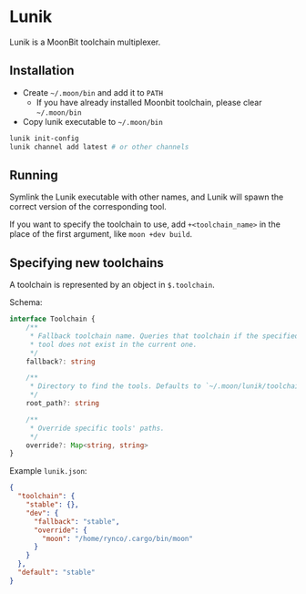 # Lunik

Lunik is a MoonBit toolchain multiplexer.

## Installation

- Create `~/.moon/bin` and add it to `PATH`
  - If you have already installed Moonbit toolchain, please clear `~/.moon/bin`
- Copy lunik executable to `~/.moon/bin`

```sh
lunik init-config
lunik channel add latest # or other channels
```

## Running

Symlink the Lunik executable with other names, and Lunik will spawn the correct version of the corresponding tool.

If you want to specify the toolchain to use, add `+<toolchain_name>` in the place of the first argument, like `moon +dev build`.

## Specifying new toolchains

A toolchain is represented by an object in `$.toolchain`.

Schema:

```ts
interface Toolchain {
    /** 
     * Fallback toolchain name. Queries that toolchain if the specified
     * tool does not exist in the current one.
     */
    fallback?: string  

    /**
     * Directory to find the tools. Defaults to `~/.moon/lunik/toolchain/<name>/`
     */
    root_path?: string

    /**
     * Override specific tools' paths.
     */
    override?: Map<string, string>
}
```

Example `lunik.json`:

```json
{
  "toolchain": {
    "stable": {},
    "dev": {
      "fallback": "stable",
      "override": {
        "moon": "/home/rynco/.cargo/bin/moon"
      }
    }
  },
  "default": "stable"
}
```

